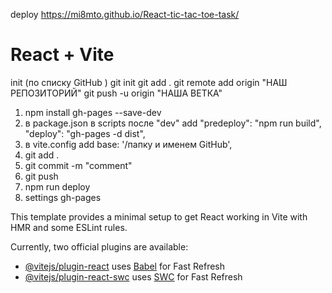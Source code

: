 deploy https://mi8mto.github.io/React-tic-tac-toe-task/

# React + Vite

init
(по списку GitHub )
git init
git add .
git remote add origin "НАШ РЕПОЗИТОРИЙ"
git push -u origin "НАША ВЕТКА"

1. npm install gh-pages --save-dev
2. в package.json в scripts после "dev" add
   "predeploy": "npm run build",
   "deploy": "gh-pages -d dist",
3. в vite.config add
   base: '/папку и именем GitHub',
4. git add .
5. git commit -m "comment"
6. git push
7. npm run deploy
8. settings gh-pages

This template provides a minimal setup to get React working in Vite with HMR and some ESLint rules.

Currently, two official plugins are available:

- [@vitejs/plugin-react](https://github.com/vitejs/vite-plugin-react/blob/main/packages/plugin-react/README.md) uses [Babel](https://babeljs.io/) for Fast Refresh
- [@vitejs/plugin-react-swc](https://github.com/vitejs/vite-plugin-react-swc) uses [SWC](https://swc.rs/) for Fast Refresh
